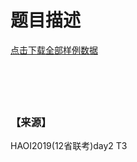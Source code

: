 # 题目描述


<a class="ke-insertfile" href="/upload/file/20190408/20190408094834_43049.zip" target="_blank">点击下载全部样例数据</a> 
<p>
<img src="/upload/image/20190408/20190408094543_74415.jpg" alt=""/> 
</p>
<p>
<img src="/upload/image/20190408/20190408094614_40301.jpg" alt=""/> 
</p>
<p>
<img src="/upload/image/20190408/20190408094626_19717.jpg" alt=""/> 
</p>
<p>
<img src="/upload/image/20190408/20190408094654_98427.jpg" alt=""/> 
</p>
<p>
<img src="/upload/image/20190408/20190408094703_98426.jpg" alt=""/> 
</p>
<h3>
【来源】
</h3>
<p>
HAOI2019(12省联考)day2 T3
</p>
